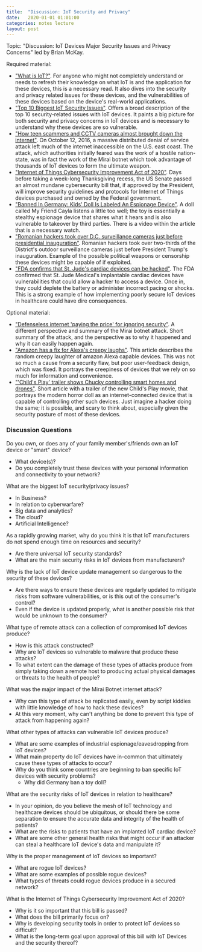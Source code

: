 ```yaml
---
title:  "Discussion: IoT Security and Privacy"
date:   2020-01-01 01:01:00
categories: notes lecture 
layout: post
---
```


Topic: "Discussion: IoT Devices Major Security Issues and Privacy Concerns"
led by Brian McKay.

Required material:
  - ["What is IoT?"][bm_iot]. For anyone who might not completely understand 
	or needs to refresh their knowledge on what IoT is and the application for 
	these devices, this is a necessary read. It also dives into the security 
	and privacy related issues for these devices, and the vulnerabilities of 
	these devices based on the device's real-world applications.
  - ["Top 10 Biggest IoT Security Issues"][bm_sec]. Offers a broad description 
	of the top 10 security-related issues with IoT devices. It paints a big 
	picture for both security and privacy concerns in IoT devices and is 
	necessary to understand why these devices are so vulnerable.
  - ["How teen scammers and CCTV cameras almost brought down the internet"][bm_hack]. On October 12, 2016, a massive distributed denial of service 
	attack left much of the internet inaccessible on the U.S. east coast. The 
	attack, which authorities initially feared was the work of a hostile 
	nation-state, was in fact the work of the Mirai botnet which took advantage 
	of thousands of IoT devices to form the ultimate weapon.
   - ["Internet of Things Cybersecurity Improvement Act of 2020"][bm_bill]. 
    Days before taking a week-long Thanksgiving recess, the US Senate passed 
    an almost mundane cybersecurity bill that, if approved by the President, 
    will improve security guidelines and protocols for Internet of Things 
    devices purchased and owned by the Federal government.
  - ["Banned In Germany: Kids' Doll Is Labeled An Espionage Device"][bm_doll].
	A doll called My Friend Cayla listens a little too well; the toy is 
	essentially a stealthy espionage device that shares what it hears and is 
	also vulnerable to takeover by third parties. There is a video within 
	the article that is a necessary watch.
  - ["Romanian hackers took over D.C. surveillance cameras just before presidential inauguration"][bm_cam]. Romanian hackers took over two-thirds 
	of the District's outdoor surveillance cameras just before President 
	Trump's inauguration. Example of the possible political weapons or 
	censorship these devices might be capable of if exploited.
  - ["FDA confirms that St. Jude's cardiac devices can be hacked"][bm_fda].
	The FDA confirmed that St. Jude Medical's implantable cardiac devices have 
	vulnerabilities that could allow a hacker to access a device. Once in, 
	they could deplete the battery or administer incorrect pacing or shocks.
	This is a strong example of how implementing poorly secure IoT devices in 
	healthcare could have dire consequences. 

Optional material:
  - ["Defenseless internet 'paying the price' for ignoring security"][bm_hack2].
	A different perspective and summary of the Mirai botnet attack. Short summary 
	of the attack, and the perspective as to why it happened and why it can easily 
	happen again.
  - ["Amazon has a fix for Alexa's creepy laughs"][bm_alexa]. This article describes 
	the random creepy laughter of amazon Alexa capable devices. This was not so much 
	a cause from a security flaw, but poor user-feedback design, which was fixed. It 
	portrays the creepiness of devices that we rely on so much for information and convenience. 
  - ["'Child's Play' trailer shows Chucky controlling smart homes and drones"][bm_child]. 
	Short article with a trailer of the new Child's Play movie, that portrays the modern horror 
	doll as an internet-connected device that is capable of controlling other such devices. 
	Just imagine a hacker doing the same; it is possible, and scary to think about, especially 
	given the security posture of most of these devices.
    
[bm_iot]:https://www.zdnet.com/article/what-is-the-internet-of-things-everything-you-need-to-know-about-the-iot-right-now/
[bm_sec]:https://www.intellectsoft.net/blog/biggest-iot-security-issues/
[bm_hack]:https://www.csoonline.com/article/3258748/the-mirai-botnet-explained-how-teen-scammers-and-cctv-cameras-almost-brought-down-the-internet.html
[bm_doll]:https://www.npr.org/sections/thetwo-way/2017/02/17/515775874/banned-in-germany-kids-doll-is-labeled-an-espionage-device?t=1555915441376
[bm_cam]:https://www.washingtonpost.com/local/public-safety/romanian-hackers-took-over-dc-surveillance-cameras-just-before-presidential-inauguration-federal-prosecutors-say/2017/12/28/7a15f894-e749-11e7-833f-155031558ff4_story.html?noredirect=on&utm_term=.ca159c557267
[bm_fda]:https://money.cnn.com/2017/01/09/technology/fda-st-jude-cardiac-hack/
[bm_hack2]:https://money.cnn.com/2016/10/25/technology/internet-cyberattack-defense/index.html?iid=EL
[bm_alexa]:https://www.theverge.com/circuitbreaker/2018/3/7/17092334/amazon-alexa-devices-strange-laughter
[bm_child]:https://www.engadget.com/2019-04-18-childs-play-trailer-chucky-smart-homes-drones-connected-cars-thermostat.html?guce_referrer=aHR0cHM6Ly9mdXR1cmlzbS5jb20v&guce_referrer_sig=AQAAAADPbKMIiKVDYlWXGFrD67wNyqP68Dnr4Guey2C3-C1FJTbEm7kil_fFnHeG-uwtc5icARgyxr-yAgsXf19QiUVSZTKF_-AFzLcEJHOIcDaezksr9HVpH0OZ3bUeRUKQsMaqN-B8XKn2thjIsUVG9M1SS1QyCazR9EzBwUntjMum
[bm_bill]:https://blog.malwarebytes.com/security-world/government/2020/11/iot-cybersecurity-bill-passed-by-senate/?mc_cid=5c9472822e&mc_eid=dc1a5bd20c

### Discussion Questions

Do you own, or does any of your family member's/friends own an IoT device or "smart" device?
  - What device(s)?
  - Do you completely trust these devices with your personal information and connectivity to your network?
  
What are the biggest IoT security/privacy issues?
  - In Business?
  - In relation to cyberwarfare?
  - Big data and analytics?
  - The cloud?
  - Artificial Intelligence?
  
As a rapidly growing market, why do you think it is that IoT manufacturers do not spend enough time on resources and security? 
  - Are there universal IoT security standards? 
  - What are the main security risks in IoT devices from manufacturers?
  
Why is the lack of IoT device update management so dangerous to the security of these devices?
  - Are there ways to ensure these devices are regularly updated to mitigate risks from software vulnerabilities, or is this out of the consumer's control?
  - Even if the device is updated properly, what is another possible risk that would be unknown to the consumer?
  
What type of remote attack can a collection of compromised IoT devices produce?
  - How is this attack constructed?
  - Why are IoT devices so vulnerable to malware that produce these attacks?
  - To what extent can the damage of these types of attacks produce from simply taking down a remote host to producing actual physical damages or threats to the health of people?
  
What was the major impact of the Mirai Botnet internet attack?
  - Why can this type of attack be replicated easily, even by script kiddies with little knowledge of how to hack these devices?
  - At this very moment, why can't anything be done to prevent this type of attack from happening again?
  
What other types of attacks can vulnerable IoT devices produce?
  - What are some examples of industrial espionage/eavesdropping from IoT devices?
  - What main property do IoT devices have in-common that ultimately cause these types of attacks to occur? 
  - Why do you think some countries are beginning to ban specific IoT devices with security problems? 
    - Why did Germany ban a toy doll?
    
What are the security risks of IoT devices in relation to healthcare?
  - In your opinion, do you believe the mesh of IoT technology and healthcare devices should be ubiquitous, or should there be some separation to ensure the accurate data and integrity of the health of patients? 
  - What are the risks to patients that have an implanted IoT cardiac device? 
  - What are some other general health risks that might occur if an attacker can steal a healthcare IoT device's data and manipulate it?
  
Why is the proper management of IoT devices so important?
  - What are rogue IoT devices?
  - What are some examples of possible rogue devices?
  - What types of threats could rogue devices produce in a secured network?
  
What is the Internet of Things Cybersecurity Improvement Act of 2020?
  - Why is it so important that this bill is passed?
  - What does the bill primarily focus on?
  - Why is developing security tools in order to protect IoT devices so difficult?
  - What is the long-term goal upon approval of this bill with IoT Devices and the security thereof?
